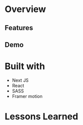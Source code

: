 # Overview

## Features

## Demo

# Built with

- Next JS
- React
- SASS
- Framer motion

# Lessons Learned
